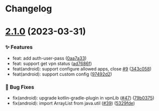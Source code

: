 # Changelog

# [2.1.0](https://github.com/ccnnde/react-native-simple-openvpn/compare/v2.0.0...v2.1.0) (2023-03-31)


### ✨ Features

* feat: add auth-user-pass ([0aa7a33](https://github.com/ccnnde/react-native-simple-openvpn/commit/0aa7a33))
* feat: support get vpn status ([ad7686f](https://github.com/ccnnde/react-native-simple-openvpn/commit/ad7686f))
* feat(android): support configure allowed apps, close [#9](https://github.com/ccnnde/react-native-simple-openvpn/issues/9) ([343c058](https://github.com/ccnnde/react-native-simple-openvpn/commit/343c058))
* feat(android): support custom config ([97492d2](https://github.com/ccnnde/react-native-simple-openvpn/commit/97492d2))


### 🐞 Bug Fixes

* fix(android): upgrade kotlin-gradle-plugin in vpnLib ([#47](https://github.com/ccnnde/react-native-simple-openvpn/issues/47)) ([79b0375](https://github.com/ccnnde/react-native-simple-openvpn/commit/79b0375))
* fix(android): import ArrayList from java.util ([#39](https://github.com/ccnnde/react-native-simple-openvpn/issues/39)) ([5329fde](https://github.com/ccnnde/react-native-simple-openvpn/commit/5329fde))